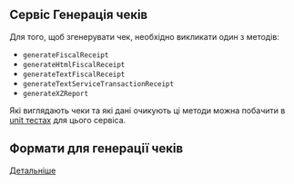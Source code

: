 ## Сервіс Генерація чеків
Для того, щоб згенерувати чек, необхідно викликати один з методів:
- `generateFiscalReceipt`
- `generateHtmlFiscalReceipt`
- `generateTextFiscalReceipt`
- `generateTextServiceTransactionReceipt`
- `generateXZReport`

Які виглядають чеки та які дані очикують ці методи можна побачити в
[unit тестах](index.spec.js) для цього сервіса.

## Формати для генерації чеків
[Детальніше](modules/receiptGenerator/textReceiptGenerator/formatters/formatters.md)



